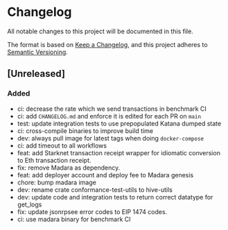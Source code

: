 # Changelog

All notable changes to this project will be documented in this file.

The format is based on [Keep a Changelog](https://keepachangelog.com/en/1.0.0/),
and this project adheres to
[Semantic Versioning](https://semver.org/spec/v2.0.0.html).

## [Unreleased]

### Added

- ci: decrease the rate which we send transactions in benchmark CI
- ci: add `CHANGELOG.md` and enforce it is edited for each PR on `main`
- test: update integration tests to use prepopulated Katana dumped state
- ci: cross-compile binaries to improve build time
- dev: always pull image for latest tags when doing `docker-compose`
- ci: add timeout to all workflows
- feat: add Starknet transaction receipt wrapper for idiomatic conversion to Eth
  transaction receipt.
- fix: remove Madara as dependency.
- feat: add deployer account and deploy fee to Madara genesis
- chore: bump madara image
- dev: rename crate conformance-test-utils to hive-utils
- dev: update code and integration tests to return correct datatype for get_logs
- fix: update jsonrpsee error codes to EIP 1474 codes.
- ci: use madara binary for benchmark CI
